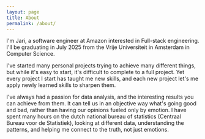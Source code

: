 ```yaml
---
layout: page
title: About
permalink: /about/
---
```


I'm Jari, a software engineer at Amazon interested in Full-stack engineering. I'll be graduating in July 2025 from the Vrije Universiteit in Amsterdam in Computer Science.

I've started many personal projects trying to achieve many different things, but while it's easy to start, it's difficult to complete to a full project. Yet every project I start has taught me new skills, and each new project let's me apply newly learned skills to sharpen them.

I've always had a passion for data analysis, and the interesting results you can achieve from them. It can tell us in an objective way what's going good and bad, rather than having our opinions fueled only by emotion. I have spent many hours on the dutch national bureau of statistics (Centraal Bureau voor de Statistiek), looking at different data, understanding the patterns, and helping me connect to the truth, not just emotions.